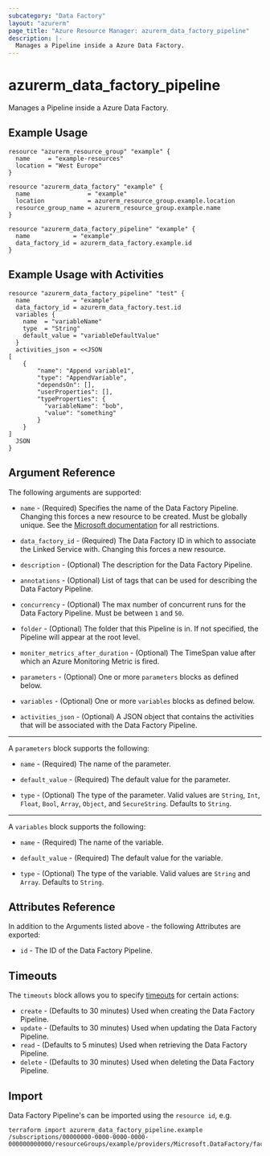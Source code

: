 ```yaml
---
subcategory: "Data Factory"
layout: "azurerm"
page_title: "Azure Resource Manager: azurerm_data_factory_pipeline"
description: |-
  Manages a Pipeline inside a Azure Data Factory.
---
```


# azurerm_data_factory_pipeline

Manages a Pipeline inside a Azure Data Factory.

## Example Usage

```hcl
resource "azurerm_resource_group" "example" {
  name     = "example-resources"
  location = "West Europe"
}

resource "azurerm_data_factory" "example" {
  name                = "example"
  location            = azurerm_resource_group.example.location
  resource_group_name = azurerm_resource_group.example.name
}

resource "azurerm_data_factory_pipeline" "example" {
  name            = "example"
  data_factory_id = azurerm_data_factory.example.id
}
```

## Example Usage with Activities

```hcl
resource "azurerm_data_factory_pipeline" "test" {
  name            = "example"
  data_factory_id = azurerm_data_factory.test.id
  variables {
    name  = "variableName"
    type  = "String"
    default_value = "variableDefaultValue"
  }
  activities_json = <<JSON
[
    {
        "name": "Append variable1",
        "type": "AppendVariable",
        "dependsOn": [],
        "userProperties": [],
        "typeProperties": {
          "variableName": "bob",
          "value": "something"
        }
    }
]
  JSON
}
```

## Argument Reference

The following arguments are supported:

* `name` - (Required) Specifies the name of the Data Factory Pipeline. Changing this forces a new resource to be created. Must be globally unique. See the [Microsoft documentation](https://docs.microsoft.com/azure/data-factory/naming-rules) for all restrictions.

* `data_factory_id` - (Required) The Data Factory ID in which to associate the Linked Service with. Changing this forces a new resource.

* `description` - (Optional) The description for the Data Factory Pipeline.

* `annotations` - (Optional) List of tags that can be used for describing the Data Factory Pipeline.

* `concurrency` - (Optional) The max number of concurrent runs for the Data Factory Pipeline. Must be between `1` and `50`.

* `folder` - (Optional) The folder that this Pipeline is in. If not specified, the Pipeline will appear at the root level.

* `moniter_metrics_after_duration` - (Optional) The TimeSpan value after which an Azure Monitoring Metric is fired.

* `parameters` - (Optional) One or more `parameters` blocks as defined below.

* `variables` - (Optional) One or more `variables` blocks as defined below.

* `activities_json` - (Optional) A JSON object that contains the activities that will be associated with the Data Factory Pipeline.

---

A `parameters` block supports the following:

* `name` - (Required) The name of the parameter.

* `default_value` - (Required) The default value for the parameter.

* `type` - (Optional) The type of the parameter. Valid values are `String`, `Int`, `Float`, `Bool`, `Array`, `Object`, and `SecureString`. Defaults to `String`.

---

A `variables` block supports the following:

* `name` - (Required) The name of the variable.

* `default_value` - (Required) The default value for the variable.

* `type` - (Optional) The type of the variable. Valid values are `String` and `Array`. Defaults to `String`.

## Attributes Reference

In addition to the Arguments listed above - the following Attributes are exported:

* `id` - The ID of the Data Factory Pipeline.

## Timeouts

The `timeouts` block allows you to specify [timeouts](https://www.terraform.io/language/resources/syntax#operation-timeouts) for certain actions:

* `create` - (Defaults to 30 minutes) Used when creating the Data Factory Pipeline.
* `update` - (Defaults to 30 minutes) Used when updating the Data Factory Pipeline.
* `read` - (Defaults to 5 minutes) Used when retrieving the Data Factory Pipeline.
* `delete` - (Defaults to 30 minutes) Used when deleting the Data Factory Pipeline.

## Import

Data Factory Pipeline's can be imported using the `resource id`, e.g.

```shell
terraform import azurerm_data_factory_pipeline.example /subscriptions/00000000-0000-0000-0000-000000000000/resourceGroups/example/providers/Microsoft.DataFactory/factories/example/pipelines/example
```

